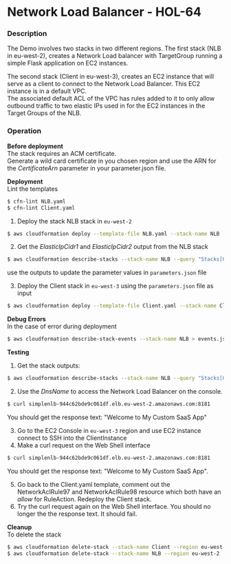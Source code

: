 # Network Load Balancer - HOL-64

### Description

The Demo involves two stacks in two different regions.
The first stack (NLB in eu-west-2), creates a Network Load balancer with TargetGroup running a simple Flask application on EC2 instances.

The second stack (Client in eu-west-3), creates an EC2 instance that will serve as a client to connect to the Network Load Balancer.
This EC2 instance is in a default VPC.  
The associated default ACL of the VPC has rules added to it to only allow outbound traffic to two elastic IPs used in for the EC2 instances in the Target Groups of the NLB.

### Operation

**Before deployment**  
The stack requires an ACM certificate.  
Generate a wild card certificate in you chosen region and use the ARN for the _CertificateArn_ parameter in your parameter.json file.

**Deployment**  
Lint the templates

```bash
$ cfn-lint NLB.yaml
$ cfn-lint Client.yaml
```

1. Deploy the stack NLB stack in `eu-west-2`

```bash
$ aws cloudformation deploy --template-file NLB.yaml --stack-name NLB --region eu-west-2
```

2. Get the _ElasticIpCidr1_ and _ElasticIpCidr2_ output from the NLB stack

```bash
$ aws cloudformation describe-stacks --stack-name NLB --query "Stacks[0].Outputs" --region eu-west-2 --no-cli-pager
```

use the outputs to update the parameter values in `parameters.json` file

3. Deploy the Client stack in `eu-west-3` using the `parameters.json` file as input

```bash
$ aws cloudformation deploy --template-file Client.yaml --stack-name Client --parameter-overrides file://parameters.json --region eu-west-3
```

**Debug Errors**  
In the case of error during deployment

```bash
$ aws cloudformation describe-stack-events --stack-name NLB > events.json
```

**Testing**

1. Get the stack outputs:

```bash
$ aws cloudformation describe-stacks --stack-name NLB --query "Stacks[0].Outputs"  --region eu-west-2 --no-cli-pager
```

2. Use the _DnsName_ to access the Network Load Balancer on the console.

```bash
$ curl simplenlb-944c62bde9c061df.elb.eu-west-2.amazonaws.com:8181
```

You should get the response text: "Welcome to My Custom SaaS App"

3. Go to the EC2 Console in `eu-west-3` region and use EC2 instance connect to SSH into the ClientInstance
4. Make a curl request on the Web Shell interface

```bash
$ curl simplenlb-944c62bde9c061df.elb.eu-west-2.amazonaws.com:8181
```

You should get the response text: "Welcome to My Custom SaaS App".

5. Go back to the Client.yaml template, comment out the NetworkAclRule97 and NetworkAclRule98 resource which both have an _allow_ for RuleAction. Redeploy the Client stack.
6. Try the curl request again on the Web Shell interface. You should no longer the the response text. It should fail.

**Cleanup**  
 To delete the stack

```bash
$ aws cloudformation delete-stack --stack-name Client --region eu-west-3
$ aws cloudformation delete-stack --stack-name NLB --region eu-west-2
```
